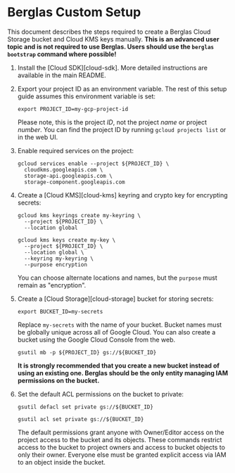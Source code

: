 # Berglas Custom Setup

This document describes the steps required to create a Berglas Cloud Storage
bucket and Cloud KMS keys manually. **This is an advanced user topic and is not
required to use Berglas. Users should use the `berglas bootstrap` command where
possible!**

1. Install the [Cloud SDK][cloud-sdk]. More detailed instructions are available
   in the main README.

1. Export your project ID as an environment variable. The rest of this setup
guide assumes this environment variable is set:

    ```text
    export PROJECT_ID=my-gcp-project-id
    ```

    Please note, this is the project _ID_, not the project _name_ or project
    _number_. You can find the project ID by running `gcloud projects list` or
    in the web UI.

1. Enable required services on the project:

    ```text
    gcloud services enable --project ${PROJECT_ID} \
      cloudkms.googleapis.com \
      storage-api.googleapis.com \
      storage-component.googleapis.com
    ```

1. Create a [Cloud KMS][cloud-kms] keyring and crypto key for encrypting
secrets:

    ```text
    gcloud kms keyrings create my-keyring \
      --project ${PROJECT_ID} \
      --location global
    ```

    ```text
    gcloud kms keys create my-key \
      --project ${PROJECT_ID} \
      --location global \
      --keyring my-keyring \
      --purpose encryption
    ```

    You can choose alternate locations and names, but the `purpose` must remain
    as "encryption".

1. Create a [Cloud Storage][cloud-storage] bucket for storing secrets:

    ```text
    export BUCKET_ID=my-secrets
    ```

    Replace `my-secrets` with the name of your bucket. Bucket names must be
    globally unique across all of Google Cloud. You can also create a bucket
    using the Google Cloud Console from the web.

    ```text
    gsutil mb -p ${PROJECT_ID} gs://${BUCKET_ID}
    ```

    **It is strongly recommended that you create a new bucket instead of using
    an existing one. Berglas should be the only entity managing IAM permissions
    on the bucket.**

1. Set the default ACL permissions on the bucket to private:

    ```text
    gsutil defacl set private gs://${BUCKET_ID}
    ```

    ```text
    gsutil acl set private gs://${BUCKET_ID}
    ```

    The default permissions grant anyone with Owner/Editor access on the project
    access to the bucket and its objects. These commands restrict access to the
    bucket to project owners and access to bucket objects to only their owner.
    Everyone else must be granted explicit access via IAM to an object inside
    the bucket.
